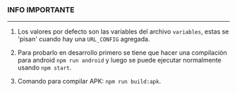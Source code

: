 ### INFO IMPORTANTE

---

1. Los valores por defecto son las variables del archivo `variables`, estas se 'pisan' cuando hay una `URL_CONFIG` agregada.

2. Para probarlo en desarrollo primero se tiene que hacer una compilación para android `npm run android` y luego se puede ejecutar normalmente usando `npm start`.

3. Comando para compilar APK: `npm run build:apk`.

